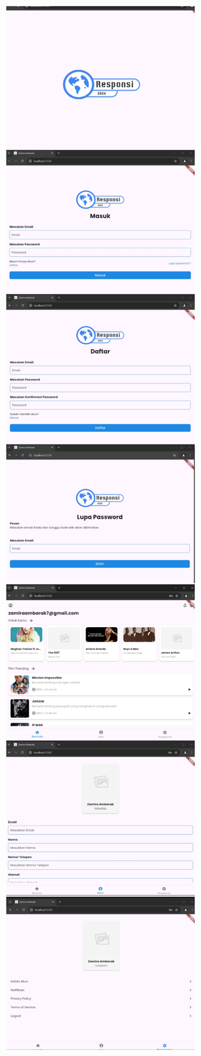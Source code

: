
<img src="./docs/SplashScreen.jpg"/>
<img src="./docs/Login.jpg"/>
<img src="./docs/Regist.jpg"/>
<img src="./docs/LupaPassword.jpg"/>
<img src="./docs/Beranda.jpg"/>
<img src="./docs/Profil.jpg"/>
<img src="./docs/Pengaturan.jpg"/>

